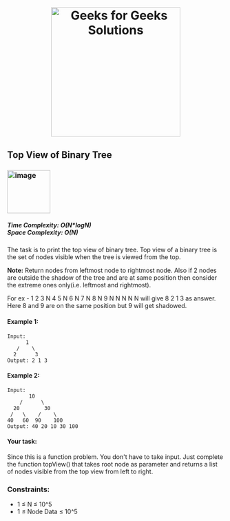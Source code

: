 <h1 align="center"><a href="https://www.linkedin.com/in/antriksh1305/"><img src="https://repository-images.githubusercontent.com/389729275/371ba38b-8a03-4bff-916c-c3fa5396ceda" alt="Geeks for Geeks Solutions" width="300"></a>
</h1>


## Top View of Binary Tree

<h3><img width="100" alt="image" src="https://user-images.githubusercontent.com/100402656/215281956-745bfdd6-2534-44d3-8d9d-02f12cd7dbcc.png"></h3>

<h5>Time Complexity: <b>O(N*logN)</b> <br>Space Complexity: <b>O(N)</b></h5>

The task is to print the top view of binary tree. Top view of a binary tree is the set of nodes visible when the tree is viewed from the top. 

<b>Note:</b> Return nodes from leftmost node to rightmost node. Also if 2 nodes are outside the shadow of the tree and are at same position then consider the extreme ones only(i.e. leftmost and rightmost). 

For ex - 1 2 3 N 4 5 N 6 N 7 N 8 N 9 N N N N N will give 8 2 1 3 as answer. Here 8 and 9 are on the same position but 9 will get shadowed.

#### Example 1:
```
Input:
      1
   /    \
  2      3
Output: 2 1 3 
```

#### Example 2:
```
Input:
       10
    /      \
  20        30
 /   \    /    \
40   60  90    100
Output: 40 20 10 30 100
```

#### Your task:
Since this is a function problem. You don't have to take input. Just complete the function topView() that takes root node as parameter and returns a list of nodes visible from the top view from left to right.

### Constraints:
- 1 ≤ N ≤ 10^5
- 1 ≤ Node Data ≤ 10^5
